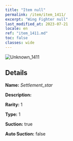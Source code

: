 ```yaml
---
title: "Item null"
permalink: /item/item_1411/
excerpt: "Wing Fighter null"
last_modified_at: 2023-07-21
locale: en
ref: "item_1411.md"
toc: false
classes: wide
---
```



 ![Unknown_1411](/images/item/Settlement_star_p.png)



## Details

 **Name:** *Settlement_star* 

 **Description:** 

 **Rarity:** 1 

 **Type:** 1 

 **Suction:** true 

 **Auto Suction:** false 


